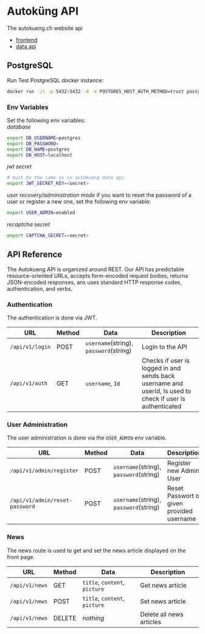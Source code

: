 # Autoküng API
The autokueng.ch website api
- [frontend](https://github.com/janlauber/autokueng-frontend)
- [data api](https://github.com/janlauber/autokueng-data)

## PostgreSQL
Run Test PostgreSQL docker instance:
```bash
docker run -it -p 5432:5432 -d -e POSTGRES_HOST_AUTH_METHOD=trust postgres
```
### Env Variables
Set the following env variables:  
*database*
```bash
export DB_USERNAME=postgres
export DB_PASSWORD=
export DB_NAME=postgres
export DB_HOST=localhost
```
*jwt secret*
```bash
# must be the same as in autokueng data api
export JWT_SECRET_KEY=<secret>
```
*user recovery/administration mode*
if you want to reset the password of a user or register a new one, set the following env variable:
```bash
export USER_ADMIN=enabled
```
*recaptcha secret*
```bash
export CAPTCHA_SECRET=<secret>
```

## API Reference
The Autokueng API is organized around REST. 
Our API has predictable resource-oriented URLs, accepts form-encoded request bodies, returns JSON-encoded responses, ans uses standard HTTP response codes, authentication, and verbs.

### Authentication
The authentication is done via JWT.

| URL | Method | Data | Description |
| ---- | ------ | ----------- | ----------- |
| `/api/v1/login` | POST | `username`(string), `password`(string) | Login to the API |
| `/api/v1/auth` | GET | `username`, `Id` | Checks if user is logged in and sends back username and userId, Is used to check if user is authenticated |

### User Administration
The user administration is done via the `USER_ADMIN` env variable.

| URL | Method | Data | Description |
| ---- | ------ | ----------- | ----------- |
| `/api/v1/admin/register` | POST | `username`(string), `password`(string) | Register new Admin User |
| `/api/v1/admin/reset-password` | POST | `username`(string), `password`(string) | Reset Passwort of given provided username |

### News
The news route is used to get and set the news article displayed on the front page.

| URL | Method | Data | Description |
| ---- | ------ | ----------- | ----------- |
| `/api/v1/news` | GET | `title`, `content`, `picture` | Get news article |
| `/api/v1/news` | POST | `title`, `content`, `picture` | Set news article |
| `/api/v1/news` | DELETE | *nothing* | Delete all news articles |
